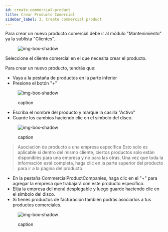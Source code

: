 ```yaml
---
id: create-commercial-product
title: Crear Producto Comercial
sidebar_label: 3. Create commercial product
---
```


Para crear un nuevo producto comercial debe ir al módulo "Mantenimiento" ya la sublista "Clientes".

<figure>

![img-box-shadow](/img/university/crm/crm-commercialproduct-V1.png)

</figure>

Seleccione el cliente comercial en el que necesita crear el producto.

Para crear un nuevo producto, tendrás que:

- Vaya a la pestaña de productos en la parte inferior
- Presione el botón "+"

<figure>

![img-box-shadow](/img/university/crm/crm-commercialproduct-V2.png)

<figcaption>caption</figcaption>
</figure>

- Escriba el nombre del producto y marque la casilla "Activo"
- Guarde los cambios haciendo clic en el símbolo del disco.

<figure>

![img-box-shadow](/img/university/crm/crm-commercialproduct-v3.png)

<figcaption>caption</figcaption>
</figure>

> Asociación de producto a una empresa específica
> Esto solo es aplicable si dentro del mismo cliente, ciertos productos solo están disponibles para una empresa y no para las otras.
> Una vez que toda la información esté completa, haga clic en la parte superior del producto para ir a la página del producto.

- En la pestaña CommercialProductCompanies, haga clic en el "+" para agregar la empresa que trabajará con este producto específico.
- Elija la empresa del menú desplegable y luego guarde haciendo clic en el símbolo del disco.
- Si tienes productos de facturación también podrás asociarlos a tus productos comerciales.

<figure>

![img-box-shadow](/img/university/crm/crm-commercialproduct-V4.png)

<figcaption>caption</figcaption>
</figure>

